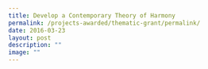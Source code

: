 ```yaml
---
title: Develop a Contemporary Theory of Harmony
permalink: /projects-awarded/thematic-grant/permalink/
date: 2016-03-23
layout: post
description: ""
image: ""
---
```

